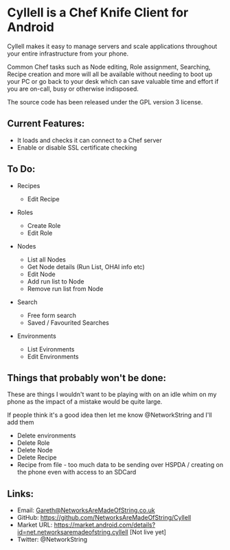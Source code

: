 Cyllell is a Chef Knife Client for Android
======
Cyllell makes it easy to manage servers and scale applications throughout your entire infrastructure from your phone. 

Common Chef tasks such as Node editing, Role assignment, Searching, Recipe creation and more will all be available without 
needing to boot up your PC or go back to your desk which can save valuable time and effort if you are on-call, busy or
otherwise indisposed.

The source code has been released under the GPL version 3 license.

Current Features:
--------
* It loads and checks it can connect to a Chef server
* Enable or disable SSL certificate checking

To Do:
--------
* Recipes
	* Edit Recipe
	
* Roles
	* Create Role
	* Edit Role

* Nodes
	* List all Nodes
	* Get Node details (Run List, OHAI info etc)
	* Edit Node
	* Add run list to Node
	* Remove run list from Node

* Search
	* Free form search
	* Saved / Favourited Searches
	
* Environments
	* List Evironments
	* Edit Environments

Things that probably won't be done:
--------
These are things I wouldn't want to be playing with on an idle whim on my phone as the impact of a mistake would be quite large.

If people think it's a good idea then let me know @NetworkString and I'll add them

* Delete environments
* Delete Role
* Delete Node
* Delete Recipe
* Recipe from file - too much data to be sending over HSPDA / creating on the phone even with access to an SDCard

Links:
--------
* Email: Gareth@NetworksAreMadeOfString.co.uk
* GitHub: https://github.com/NetworksAreMadeOfString/Cyllell
* Market URL: https://market.android.com/details?id=net.networksaremadeofstring.cyllell [Not live yet]
* Twitter: @NetworkString